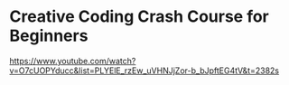 # Creative Coding Crash Course for Beginners

https://www.youtube.com/watch?v=O7cUOPYducc&list=PLYElE_rzEw_uVHNJjZor-b_bJpftEG4tV&t=2382s

